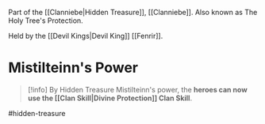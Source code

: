 Part of the [[Clanniebe|Hidden Treasure]], [[Clanniebe]]. Also known as The Holy Tree's Protection.

Held by the [[Devil Kings|Devil King]] [[Fenrir]].
# Mistilteinn's Power
>[!info]
>By Hidden Treasure Mistilteinn's power, the **heroes can now use the [[Clan Skill|Divine Protection]] Clan Skill**.

#hidden-treasure 